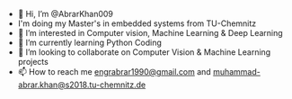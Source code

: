 - 👋 Hi, I’m @AbrarKhan009
- I'm doing my Master's in embedded systems from TU-Chemnitz
- 👀 I’m interested in Computer vision, Machine Learning & Deep Learning
- 🌱 I’m currently learning Python Coding
- 💞️ I’m looking to collaborate on Computer Vision & Machine Learning projects
- 📫 How to reach me engrabrar1990@gmail.com and muhammad-abrar.khan@s2018.tu-chemnitz.de

<!---
AbrarKhan009/AbrarKhan009 is a ✨ special ✨ repository because its `README.md` (this file) appears on your GitHub profile.
You can click the Preview link to take a look at your changes.
--->
